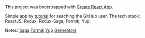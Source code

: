 This project was bootstrapped with [Create React App](https://github.com/facebook/create-react-app).

Simple app by [tutorial](https://www.ilonacodes.com/blog/fetching-github-user-with-rest-api-and-reactjs/) for seaching the GitHub user. The tech stack: ReactJS, Redux, Redux-Saga, Formik, Yup.

Notes:
[Saga](https://redux-saga.js.org)
[Formik](https://github.com/jaredpalmer/formik)
[Yup](https://github.com/jquense/yup)
[Generators](https://learn.javascript.ru/generator)
